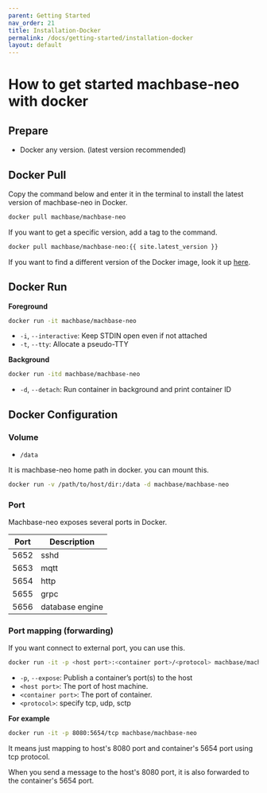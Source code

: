 ```yaml
---
parent: Getting Started
nav_order: 21
title: Installation-Docker
permalink: /docs/getting-started/installation-docker
layout: default
---
```


# How to get started machbase-neo with docker

## Prepare

- Docker any version. (latest version recommended)

## Docker Pull

Copy the command below and enter it in the terminal to install the latest version of machbase-neo in Docker.

```sh
docker pull machbase/machbase-neo
```

If you want to get a specific version, add a tag to the command.

```sh
docker pull machbase/machbase-neo:{{ site.latest_version }}
```

If you want to find a different version of the Docker image, look it up [here](https://hub.docker.com/r/machbase/machbase-neo/tags).

## Docker Run

__Foreground__

```sh
docker run -it machbase/machbase-neo
```

- `-i`, `--interactive`: Keep STDIN open even if not attached
- `-t`, `--tty`: Allocate a pseudo-TTY

__Background__

```sh
docker run -itd machbase/machbase-neo
```

- `-d`, `--detach`: Run container in background and print container ID

## Docker Configuration

### Volume

- `/data`

It is machbase-neo home path in docker. you can mount this.

```sh
docker run -v /path/to/host/dir:/data -d machbase/machbase-neo
```

### Port

Machbase-neo exposes several ports in Docker.

|Port|Description|
|-|-----|
|5652|sshd|
|5653|mqtt|
|5654|http|
|5655|grpc|
|5656|database engine|

### Port mapping (forwarding)

If you want connect to external port, you can use this.

```sh
docker run -it -p <host port>:<container port>/<protocol> machbase/machbase-neo
```

- `-p`, `--expose`: Publish a container’s port(s) to the host
- `<host port>`: The port of host machine.
- `<container port>`: The port of container.
- `<protocol>`: specify tcp, udp, sctp

__For example__

```sh
docker run -it -p 8080:5654/tcp machbase/machbase-neo
```

It means just mapping to host's 8080 port and container's 5654 port using tcp protocol.

When you send a message to the host's 8080 port, it is also forwarded to the container's 5654 port.
